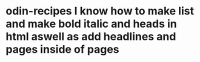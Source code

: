 # odin-recipes I know how to make list and make bold italic and heads in html aswell as add headlines and pages inside of pages 
